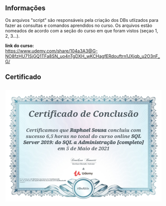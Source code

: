 <h2>Informações</h2>

Os arquivos "script" são responsáveis pela criação dos DBs utlizados para fazer as consultas e comandos aprendidos no curso.
Os arquivos estão nomeados de acordo com a seção do curso em que foram vistos (seçao 1, 2, 3...).

**link do curso:**<br>
https://www.udemy.com/share/104a3A3@G-NO8fzHU71SjGQ1TFa8SN_uo4nTgDXH_wKCHagfERdouftrn1JXjqb_u2O3nF_G/


<h2> Certificado <h2>
<img src="./certificado/certificado.jpg" alt="certificado" width="525" height="360" />